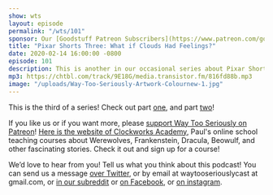 ```yaml
---
show: wts
layout: episode
permalink: "/wts/101"
sponsor: Our [Goodstuff Patreon Subscribers](https://www.patreon.com/goodstuff "Goodstuff on Patreon") and listeners just like you! Support your favorite podcasts directly to get exclusive unedited episodes and more.
title: "Pixar Shorts Three: What if Clouds Had Feelings?"
date: 2020-02-14 16:00:00 -0800
episode: 101
description: This is another in our occasional series about Pixar Shorts. In this episode we talk about One Man Band, Lifted, Presto, Partly Cloudy, and Day & Night.
mp3: https://chtbl.com/track/9E18G/media.transistor.fm/816fd88b.mp3
image: "/uploads/Way-Too-Seriously-Artwork-Colournew-1.jpg"
---
```


This is the third of a series! Check out part [one](https://goodstuff.network/wts/93), and part [two](https://goodstuff.network/wts/95)!

If you like us or if you want more, please [support Way Too Seriously on Patreon](https://www.patreon.com/clockworkscast)! [Here is the website of Clockworks Academy](https://clockworksacademy.com/), Paul's online school teaching courses about Werewolves, Frankenstein, Dracula, Beowulf, and other fascinating stories. Check it out and sign up for a course!

We’d love to hear from you! Tell us what you think about this podcast! You can send us a message [over Twitter](http://www.twitter.com/wtscast), or by email at waytooseriouslycast at gmail.com, or [in our subreddit](https://www.reddit.com/r/Goodstuff_fm/) or [on Facebook](http://www.facebook.com/wtscast), or [on instagram](https://www.instagram.com/waytooseriously/).
